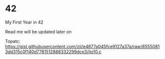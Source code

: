 # 42
My First Year in 42

Read me will be updated later on

Topatc: https://gist.githubusercontent.com/zii/e4677a045fce9127a37a/raw/85550813dd315c0f140d7781512888332299dce3/ito10.c
